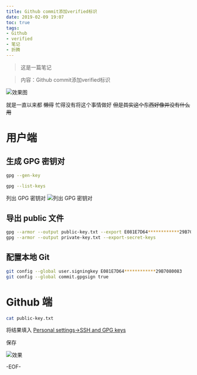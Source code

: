 ```yaml
---
title: Github commit添加verified标识
date: 2019-02-09 19:07
toc: true
tags:
- Github
- verified
- 笔记
- 折腾
---
```


>这是一篇笔记

>内容：Github commit添加verified标识
<!--more-->
![效果图](https://cdn.lvcshu.info/img/20190209002.jpg)

就是一直以来都 ~~懒得~~ 忙得没有将这个事情做好 ~~但是其实这个东西好像并没有什么用~~

# 用户端
## 生成 GPG 密钥对
```bash
gpg --gen-key
```

```bash
gpg --list-keys
```
列出 GPG 密钥对
![列出 GPG 密钥对](https://cdn.lvcshu.info/img/20190209003.jpg)

## 导出 public 文件
```bash
gpg --armor --output public-key.txt --export E081E7D64************29B7080083
gpg --armor --output private-key.txt --export-secret-keys
```

## 配置本地 Git

```bash
git config --global user.signingkey E081E7D64************29B7080083
git config --global commit.gpgsign true
```

# Github 端
```bash
cat public-key.txt
```
将结果填入 [Personal settings->SSH and GPG keys](https://github.com/settings/keys)

保存

![效果](https://cdn.lvcshu.info/img/20190209004.jpg)

-EOF-